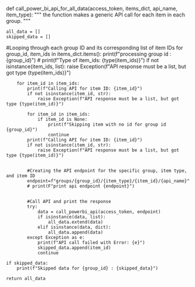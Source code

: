 def call_power_bi_api_for_all_data(access_token, items_dict, api_name, item_type):
    """
    the function makes a generic API call for each item in each group.
    """
    
    all_data = []
    skipped_data = []

#Looping through each group ID and its corresponding list of item IDs
    for group_id, item_ids in items_dict.items():
        print(f"processing group id : {group_id}")
        # print(f"Type of item_ids: {type(item_ids)}")
        if not isinstance(item_ids, list):
            raise Exception(f"API response must be a list, but got type {type(item_ids)}")

        for item_id in item_ids:
            print(f"Calling API for item ID: {item_id}")
            if not isinstance(item_id, str):
                raise Exception(f"API response must be a list, but got type {type(item_id)}")

            for item_id in item_ids:
                if item_id is None:
                    print(f"Skipping item with no id for group id {group_id}")
                    continue
            print(f"Calling API for item ID: {item_id}")
            if not isinstance(item_id, str):
                raise Exception(f"API response must be a list, but got type {type(item_id)}")

            
            #Creating the API endpoint for the specific group, item type, and item ID
            endpoint=f"groups/{group_id}/{item_type}/{item_id}/{api_name}"
            # print(F"print api endpoint {endpoint}")


            #Call API and print the response
            try: 
                data = call_powerbi_api(access_token, endpoint)
                if isinstance(data, list):
                    all_data.extend(data)
                elif isinstance(data, dict):
                    all_data.append(data)
            except Exception as e:
                print(f"API call failed with Error: {e}")
                skipped_data.append(item_id)
                continue
        
    if skipped_data:
        print(f"Skipped data for {group_id} : {skipped_data}")

    return all_data
    



